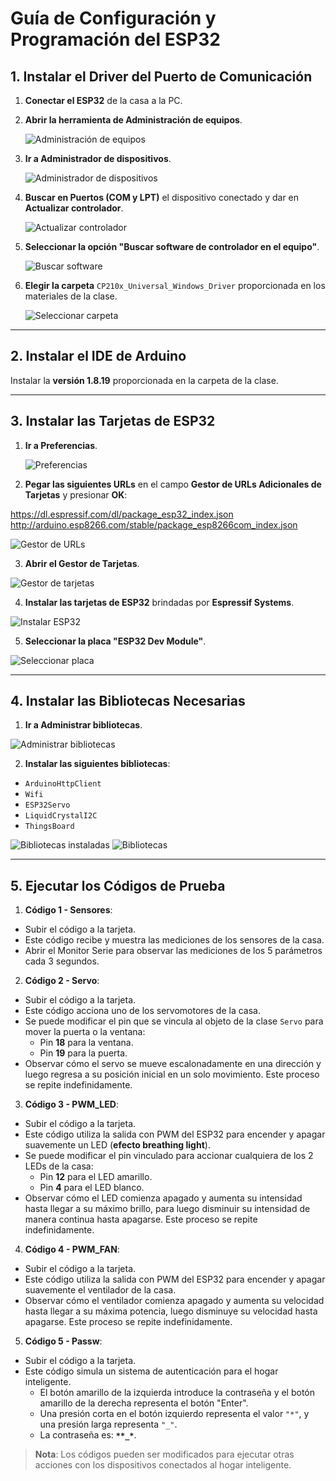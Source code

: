 # Guía de Configuración y Programación del ESP32

## 1. Instalar el Driver del Puerto de Comunicación

1. **Conectar el ESP32** de la casa a la PC.
2. **Abrir la herramienta de Administración de equipos**.

   ![Administración de equipos](images/guide-1.png)

3. **Ir a Administrador de dispositivos**.

   ![Administrador de dispositivos](images/guide-2.png)

4. **Buscar en Puertos (COM y LPT)** el dispositivo conectado y dar en **Actualizar controlador**.

   ![Actualizar controlador](images/guide-3.png)

5. **Seleccionar la opción "Buscar software de controlador en el equipo"**.

   ![Buscar software](images/guide-4.png)

6. **Elegir la carpeta** `CP210x_Universal_Windows_Driver` proporcionada en los materiales de la clase.

   ![Seleccionar carpeta](images/guide-5.png)

---

## 2. Instalar el IDE de Arduino

Instalar la **versión 1.8.19** proporcionada en la carpeta de la clase.

---

## 3. Instalar las Tarjetas de ESP32

1. **Ir a Preferencias**.

   ![Preferencias](images/guide-6.png)

2. **Pegar las siguientes URLs** en el campo **Gestor de URLs Adicionales de Tarjetas** y presionar **OK**:

https://dl.espressif.com/dl/package_esp32_index.json http://arduino.esp8266.com/stable/package_esp8266com_index.json


![Gestor de URLs](images/guide-7.png)

3. **Abrir el Gestor de Tarjetas**.

![Gestor de tarjetas](images/guide-8.png)

4. **Instalar las tarjetas de ESP32** brindadas por **Espressif Systems**.

![Instalar ESP32](images/guide-9.png)

5. **Seleccionar la placa "ESP32 Dev Module"**.

![Seleccionar placa](images/guide-10.png)

---

## 4. Instalar las Bibliotecas Necesarias

1. **Ir a Administrar bibliotecas**.

![Administrar bibliotecas](images/guide-11.png)

2. **Instalar las siguientes bibliotecas**:

- `ArduinoHttpClient`
- `Wifi`
- `ESP32Servo`
- `LiquidCrystalI2C`
- `ThingsBoard`

![Bibliotecas instaladas](images/guide-12.png)
![Bibliotecas](images/guide-13.png)

---

## 5. Ejecutar los Códigos de Prueba

1. **Código 1 - Sensores**:  
- Subir el código a la tarjeta.
- Este código recibe y muestra las mediciones de los sensores de la casa.
- Abrir el Monitor Serie para observar las mediciones de los 5 parámetros cada 3 segundos.

2. **Código 2 - Servo**:  
- Subir el código a la tarjeta.
- Este código acciona uno de los servomotores de la casa.
- Se puede modificar el pin que se vincula al objeto de la clase `Servo` para mover la puerta o la ventana:
  - Pin **18** para la ventana.
  - Pin **19** para la puerta.
- Observar cómo el servo se mueve escalonadamente en una dirección y luego regresa a su posición inicial en un solo movimiento. Este proceso se repite indefinidamente.

3. **Código 3 - PWM_LED**:  
- Subir el código a la tarjeta.
- Este código utiliza la salida con PWM del ESP32 para encender y apagar suavemente un LED (**efecto breathing light**).
- Se puede modificar el pin vinculado para accionar cualquiera de los 2 LEDs de la casa:
  - Pin **12** para el LED amarillo.
  - Pin **4** para el LED blanco.
- Observar cómo el LED comienza apagado y aumenta su intensidad hasta llegar a su máximo brillo, para luego disminuir su intensidad de manera continua hasta apagarse. Este proceso se repite indefinidamente.

4. **Código 4 - PWM_FAN**:  
- Subir el código a la tarjeta.
- Este código utiliza la salida con PWM del ESP32 para encender y apagar suavemente el ventilador de la casa.
- Observar cómo el ventilador comienza apagado y aumenta su velocidad hasta llegar a su máxima potencia, luego disminuye su velocidad hasta apagarse. Este proceso se repite indefinidamente.

5. **Código 5 - Passw**:  
- Subir el código a la tarjeta.
- Este código simula un sistema de autenticación para el hogar inteligente.  
  - El botón amarillo de la izquierda introduce la contraseña y el botón amarillo de la derecha representa el botón "Enter".
  - Una presión corta en el botón izquierdo representa el valor `"*"`, y una presión larga representa `"_"`.
  - La contraseña es: **`**_*`**.

> **Nota**: Los códigos pueden ser modificados para ejecutar otras acciones con los dispositivos conectados al hogar inteligente.
